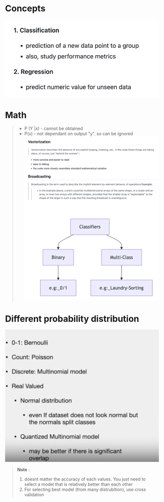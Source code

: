 # Concepts
![alt text](image.png)

# Math
> - P (Y |x) - cannot be obtained
> - P(x) - not dependant on output "y". so can be ignored
![alt text](image-1.png)
![alt text](image-2.png)

# Different probability distribution
![alt text](image-15.png)
> **Note** : 
> 1. doesnt matter the accuracy of each values. You just need to select a model that is relatively better than each other
> 2. For selecting best model (from many distrubition), use cross validation